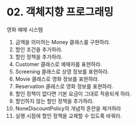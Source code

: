 # 02. 객체지향 프로그래밍

영화 예매 시스템

1. 금액을 의미하는 Money 클래스를 구현하라.
2. 할인 조건을 추가하라.
3. 할인 정책을 추가하라.
4. Customer 클래스로 예매자를 표현하라.
5. Screening 클래스로 상영 정보를 표현하라.
6. Movie 클래스로 영화 정보를 표현하라.
7. Reservation 클래스로 영화 정보를 표현하라.
8. 할인 정책이 없다면 기본 요금이 그대로 적용되게 하라.
9. 할인하지 않는 할인 정책을 추가하라.
10. NoneDiscountPolicy의 개념적 혼란을 제거하라
11. 실행 시점에 할인 정책을 교체할 수 있도록 바꿔라.
